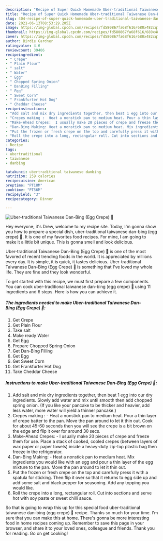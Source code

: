```yaml
---
description: "Recipe of Super Quick Homemade Uber-traditional Taiwanese Dan-Bing (Egg Crepe) 🍳"
title: "Recipe of Super Quick Homemade Uber-traditional Taiwanese Dan-Bing (Egg Crepe) 🍳"
slug: 404-recipe-of-super-quick-homemade-uber-traditional-taiwanese-dan-bing-egg-crepe
date: 2021-06-13T08:53:29.205Z
image: https://img-global.cpcdn.com/recipes/fd580867fa68f616/680x482cq70/uber-traditional-taiwanese-dan-bing-egg-crepe-recipe-main-photo.jpg
thumbnail: https://img-global.cpcdn.com/recipes/fd580867fa68f616/680x482cq70/uber-traditional-taiwanese-dan-bing-egg-crepe-recipe-main-photo.jpg
cover: https://img-global.cpcdn.com/recipes/fd580867fa68f616/680x482cq70/uber-traditional-taiwanese-dan-bing-egg-crepe-recipe-main-photo.jpg
author: Birdie Gardner
ratingvalue: 4.6
reviewcount: 39406
recipeingredient:
- " Crepe"
- " Plain Flour"
- " salt"
- " Water"
- " Egg"
- " Chopped Spring Onion"
- " DanBing Filling"
- " Egg"
- " Sweet Corn"
- " Frankfurter Hot Dog"
- " Cheddar Cheese"
recipeinstructions:
- "Add salt and mix dry ingredients together, then beat 1 egg into our dry ingredients. Slowly add water and mix until smooth then add chopped spring onion. (If you like your pancake to be thicker and heavier, add less water, more water will yield a thinner pancake.)"
- "Crepes making :  Heat a nonstick pan to medium heat. Pour a thin layer of crepe batter to the pan. Move the pan around to let it thin out. Cook for about 45-60 seconds then you will see the crepe is a bit brown on the edge and flip it over for around 30 secs."
- "Make-Ahead Crepes:  I usually make 20 pieces of crepe and freeze them for use. Place a stack of cooked, cooled crepes (between layers of wax paper or paper towels) inside a heavy-duty zip-top plastic bag then freeze in the refrigerator."
- "Dan-Bing Making: Heat a nonstick pan to medium heat. Mix ingredients you would like with an egg and pour a thin layer of the egg mixture to the pan. Move the pan around to let it thin out."
- "Put the frozen or fresh crepe on the top and carefully press it with a spatula for sticking. Then flip it over so that it returns to egg side up and add some salt and black pepper for seasoning. Add any topping you would like."
- "Roll the crepe into a long, rectangular roll. Cut into sections and serve hot with soy paste or sweet chilli sauce."
categories:
- Recipe
tags:
- ubertraditional
- taiwanese
- danbing

katakunci: ubertraditional taiwanese danbing 
nutrition: 259 calories
recipecuisine: American
preptime: "PT18M"
cooktime: "PT56M"
recipeyield: "3"
recipecategory: Dinner

---
```



![Uber-traditional Taiwanese Dan-Bing (Egg Crepe) 🍳](https://img-global.cpcdn.com/recipes/fd580867fa68f616/680x482cq70/uber-traditional-taiwanese-dan-bing-egg-crepe-recipe-main-photo.jpg)

Hey everyone, it's Drew, welcome to my recipe site. Today, I'm gonna show you how to prepare a special dish, uber-traditional taiwanese dan-bing (egg crepe) 🍳. It is one of my favorites food recipes. For mine, I am going to make it a little bit unique. This is gonna smell and look delicious.

Uber-traditional Taiwanese Dan-Bing (Egg Crepe) 🍳 is one of the most favored of recent trending foods in the world. It is appreciated by millions every day. It is simple, it is quick, it tastes delicious. Uber-traditional Taiwanese Dan-Bing (Egg Crepe) 🍳 is something that I've loved my whole life. They are fine and they look wonderful.




To get started with this recipe, we must first prepare a few components. You can cook uber-traditional taiwanese dan-bing (egg crepe) 🍳 using 11 ingredients and 6 steps. Here is how you can achieve it.

<!--inarticleads1-->

##### The ingredients needed to make Uber-traditional Taiwanese Dan-Bing (Egg Crepe) 🍳:

1. Get  Crepe
1. Get  Plain Flour
1. Take  salt
1. Make ready  Water
1. Get  Egg
1. Prepare  Chopped Spring Onion
1. Get  Dan-Bing Filling
1. Get  Egg
1. Get  Sweet Corn
1. Get  Frankfurter Hot Dog
1. Take  Cheddar Cheese




<!--inarticleads2-->

##### Instructions to make Uber-traditional Taiwanese Dan-Bing (Egg Crepe) 🍳:

1. Add salt and mix dry ingredients together, then beat 1 egg into our dry ingredients. Slowly add water and mix until smooth then add chopped spring onion. (If you like your pancake to be thicker and heavier, add less water, more water will yield a thinner pancake.)
1. Crepes making :  - Heat a nonstick pan to medium heat. Pour a thin layer of crepe batter to the pan. Move the pan around to let it thin out. Cook for about 45-60 seconds then you will see the crepe is a bit brown on the edge and flip it over for around 30 secs.
1. Make-Ahead Crepes:  - I usually make 20 pieces of crepe and freeze them for use. Place a stack of cooked, cooled crepes (between layers of wax paper or paper towels) inside a heavy-duty zip-top plastic bag then freeze in the refrigerator.
1. Dan-Bing Making: - Heat a nonstick pan to medium heat. Mix ingredients you would like with an egg and pour a thin layer of the egg mixture to the pan. Move the pan around to let it thin out.
1. Put the frozen or fresh crepe on the top and carefully press it with a spatula for sticking. Then flip it over so that it returns to egg side up and add some salt and black pepper for seasoning. Add any topping you would like.
1. Roll the crepe into a long, rectangular roll. Cut into sections and serve hot with soy paste or sweet chilli sauce.




So that is going to wrap this up for this special food uber-traditional taiwanese dan-bing (egg crepe) 🍳 recipe. Thanks so much for your time. I'm sure that you can make this at home. There's gonna be more interesting food in home recipes coming up. Remember to save this page in your browser, and share it to your loved ones, colleague and friends. Thank you for reading. Go on get cooking!
